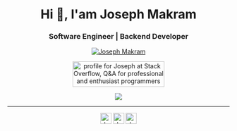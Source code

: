 <h1 align="center">Hi 👋, I'am Joseph Makram</h1>
<h3 align="center">Software Engineer | Backend Developer</h3>

<p align="center"> 
  <a href="https://github.com/ryo-ma/github-profile-trophy"><img src="https://github-profile-trophy.vercel.app/?username=jojomak13&theme=monokai&column=3&margin-w=15&margin-h=15" alt="Joseph Makram" /></a>
</p>

<div align="center">

<a href="https://stackoverflow.com/users/11960598/joseph"><img src="https://stackoverflow.com/users/flair/11960598.png?theme=dark" width="208" height="58" alt="profile for Joseph at Stack Overflow, Q&amp;A for professional and enthusiast programmers" title="profile for Joseph at Stack Overflow, Q&amp;A for professional and enthusiast programmers"></a>

<img align="center" src="https://github-readme-stats-sigma-five.vercel.app/api?username=jojomak13&show_icons=true&hide=stars&include_all_commits=true&count_private=true&theme=dark&line_height=40" />
 
</div>

---

<div align="center">

[<img align="center" alt="Joseph Makram - Stackoverflow" title="Joseph Makram - Stackoverflow" width="25px" src="https://cdn.jsdelivr.net/npm/simple-icons@v3/icons/stackoverflow.svg" />](https://stackoverflow.com/users/11960598/joseph)
[<img align="center" alt="Joseph Makram - Email" title="Joseph Makram - Email" width="25px" src="https://cdn.jsdelivr.net/npm/simple-icons@v3/icons/gmail.svg" />](mailto:jojomak350@gmail.com)
[<img align="center" alt="Joseph Makram - Linkedin" title="Joseph Makram - Linkedin" width="25px" src="https://cdn.jsdelivr.net/npm/simple-icons@v3/icons/linkedin.svg" />](https://www.linkedin.com/in/joseph-makram/)

</div>
